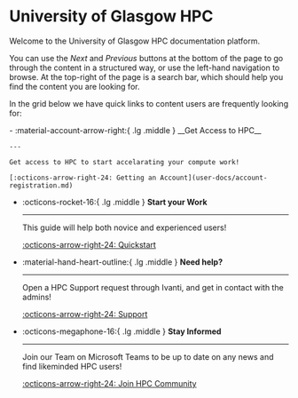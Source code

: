 # University of Glasgow HPC
Welcome to the University of Glasgow HPC documentation platform. 

You can use the *Next* and *Previous* buttons at the bottom of the page to go through the content in a structured way, or use the left-hand navigation to browse. At the top-right of the page is a search bar, which should help you find the content you are looking for.

In the grid below we have quick links to content users are frequently looking for:

<div class="grid cards" markdown>
-   :material-account-arrow-right:{ .lg .middle } __Get Access to HPC__

    ---

    Get access to HPC to start accelarating your compute work!

    [:octicons-arrow-right-24: Getting an Account](user-docs/account-registration.md)

-   :octicons-rocket-16:{ .lg .middle } __Start your Work__

    ---

    This guide will help both novice and experienced users!

    [:octicons-arrow-right-24: Quickstart](user-docs/quickstart.md)

-   :material-hand-heart-outline:{ .lg .middle } __Need help?__

    ---

    Open a HPC Support request through Ivanti, and get in contact with the admins!

    [:octicons-arrow-right-24: Support](https://glasgow.saasiteu.com/Modules/SelfService/#serviceCatalog/request/AFB25E75ED5E40E4BDF84FDEE6108945)

-   :octicons-megaphone-16:{ .lg .middle } __Stay Informed__

    ---

    Join our Team on Microsoft Teams to be up to date on any news and find likeminded HPC users!

    [:octicons-arrow-right-24: Join HPC Community](#)
</div>